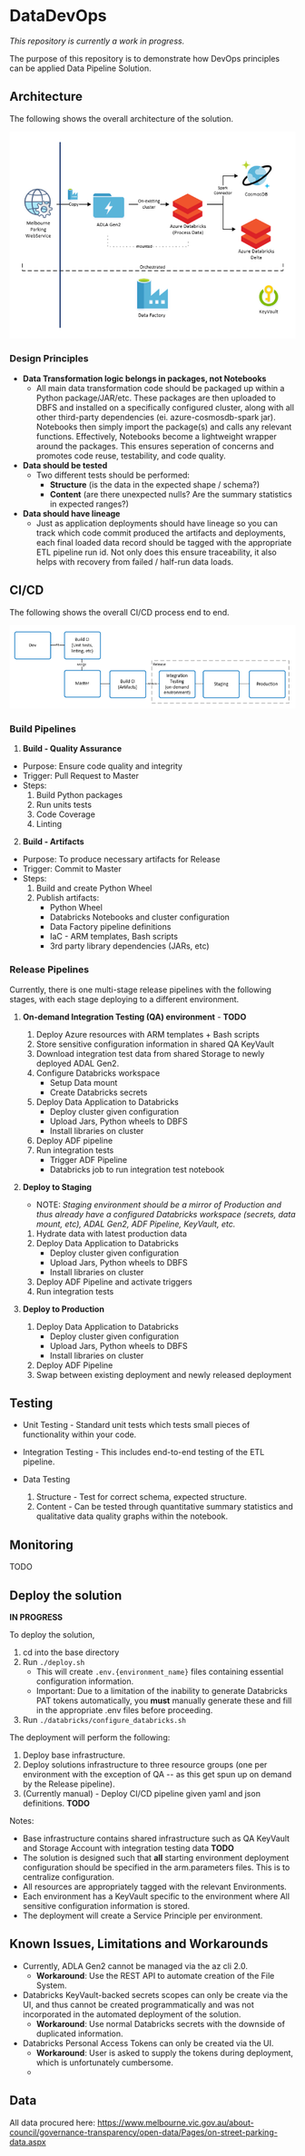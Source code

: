 # DataDevOps

*This repository is currently a work in progress.*

The purpose of this repository is to demonstrate how DevOps principles can be applied Data Pipeline Solution. 

## Architecture

The following shows the overall architecture of the solution.

![Architecture](images/architecture.PNG?raw=true "Architecture")

### Design Principles

- **Data Transformation logic belongs in packages, not Notebooks**
  - All main data transformation code should be packaged up within a Python package/JAR/etc. These packages are then uploaded to DBFS and installed on a specifically configured cluster, along with all other third-party dependencies (ei. azure-cosmosdb-spark jar). Notebooks then simply import the package(s) and calls any relevant functions. Effectively, Notebooks become a lightweight wrapper around the packages. This ensures seperation of concerns and promotes code reuse, testability, and code quality.
- **Data should be tested**
  - Two different tests should be performed: 
    - **Structure** (is the data in the expected shape / schema?)
    - **Content** (are there unexpected nulls? Are the summary statistics in expected ranges?)
- **Data should have lineage**
  - Just as application deployments should have lineage so you can track which code commit produced the artifacts and deployments, each final loaded data record should be tagged with the appropriate ETL pipeline run id. Not only does this ensure traceability, it also helps with recovery from failed / half-run data loads.


## CI/CD

The following shows the overall CI/CD process end to end.

![CI/CD](images/CI_CD.PNG?raw=true "CI/CD")

### Build Pipelines

1. **Build - Quality Assurance**
  - Purpose: Ensure code quality and integrity
  - Trigger: Pull Request to Master
  - Steps:
     1. Build Python packages
     2. Run units tests 
     3. Code Coverage
     4. Linting
2. **Build - Artifacts**
  - Purpose: To produce necessary artifacts for Release
  - Trigger: Commit to Master
  - Steps:
     1. Build and create Python Wheel
     2. Publish artifacts:
        - Python Wheel
        - Databricks Notebooks and cluster configuration
        - Data Factory pipeline definitions
        - IaC - ARM templates, Bash scripts
        - 3rd party library dependencies (JARs, etc)
  
### Release Pipelines

Currently, there is one multi-stage release pipelines with the following stages, with each stage deploying to a different environment.
  
1. **On-demand Integration Testing (QA) environment** - **TODO**
   1. Deploy Azure resources with ARM templates + Bash scripts
   2. Store sensitive configuration information in shared QA KeyVault
   3. Download integration test data from shared Storage to newly deployed ADAL Gen2.
   4. Configure Databricks workspace
      - Setup Data mount
      - Create Databricks secrets
   5. Deploy Data Application to Databricks
      - Deploy cluster given configuration
      - Upload Jars, Python wheels to DBFS
      - Install libraries on cluster
   6. Deploy ADF pipeline
   7. Run integration tests
      - Trigger ADF Pipeline
      - Databricks job to run integration test notebook

2. **Deploy to Staging**
   - NOTE: *Staging environment should be a mirror of Production and thus already have a configured Databricks workspace (secrets, data mount, etc), ADAL Gen2, ADF Pipeline, KeyVault, etc.*
   1. Hydrate data with latest production data
   2. Deploy Data Application to Databricks
      - Deploy cluster given configuration
      - Upload Jars, Python wheels to DBFS
      - Install libraries on cluster
   3. Deploy ADF Pipeline and activate triggers
   4. Run integration tests

3. **Deploy to Production**
   1. Deploy Data Application to Databricks
      - Deploy cluster given configuration
      - Upload Jars, Python wheels to DBFS
      - Install libraries on cluster
   2. Deploy ADF Pipeline
   3. Swap between existing deployment and newly released deployment

 
## Testing

- Unit Testing - Standard unit tests which tests small pieces of functionality within your code.

- Integration Testing - This includes end-to-end testing of the ETL pipeline.

- Data Testing  
    1. Structure - Test for correct schema, expected structure.
    2. Content - Can be tested through quantitative summary statistics and qualitative data quality graphs within the notebook.

## Monitoring

TODO

## Deploy the solution

**IN PROGRESS**

To deploy the solution, 

1. cd into the base directory
2. Run `./deploy.sh`
   - This will create `.env.{environment_name}` files containing essential configuration information.
   - Important: Due to a limitation of the inability to generate Databricks PAT tokens automatically, you **must** manually generate these and fill in the appropriate .env files before proceeding.
3. Run `./databricks/configure_databricks.sh`

The deployment will perform the following:
1. Deploy base infrastructure.
2. Deploy solutions infrastructure to three resource groups (one per environment with the exception of QA -- as this get spun up on demand by the Release pipeline).
3. (Currently manual) - Deploy CI/CD pipeline given yaml and json definitions. **TODO**
 
Notes:
- Base infrastructure contains shared infrastructure such as QA KeyVault and Storage Account with integration testing data **TODO**
- The solution is designed such that **all** starting environment deployment configuration should be specified in the arm.parameters files. This is to centralize configuration.
- All resources are appropriately tagged with the relevant Environments.
- Each environment has a KeyVault specific to the environment where All sensitive configuration information is stored.
- The deployment will create a Service Principle per environment.

## Known Issues, Limitations and Workarounds
- Currently, ADLA Gen2 cannot be managed via the az cli 2.0. 
  - **Workaround**: Use the REST API to automate creation of the File System.
- Databricks KeyVault-backed secrets scopes can only be create via the UI, and thus cannot be created programmatically and was not incorporated in the automated deployment of the solution.
  - **Workaround**: Use normal Databricks secrets with the downside of duplicated information.
- Databricks Personal Access Tokens can only be created via the UI.
  - **Workaround**: User is asked to supply the tokens during deployment, which is unfortunately cumbersome.
  - 
## Data

All data procured here: https://www.melbourne.vic.gov.au/about-council/governance-transparency/open-data/Pages/on-street-parking-data.aspx

